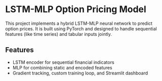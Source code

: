 # LSTM-MLP Option Pricing Model

This project implements a hybrid LSTM-MLP neural network to predict option prices. It is built using PyTorch and designed to handle sequential features (like time series) and tabular inputs jointly.

## Features

- LSTM encoder for sequential financial indicators
- MLP for combining static and encoded features
- Gradient tracking, custom training loop, and Streamlit dashboard
